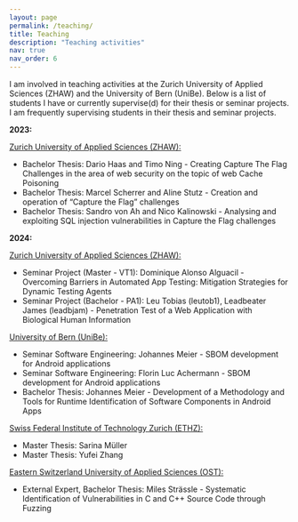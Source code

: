 ```yaml
---
layout: page
permalink: /teaching/
title: Teaching
description: "Teaching activities"
nav: true
nav_order: 6
---
```


I am involved in teaching activities at the Zurich University of Applied Sciences (ZHAW) and the University of Bern (UniBe).
Below is a list of students I have or currently supervise(d) for their thesis or seminar projects. I am frequently supervising 
students in their thesis and seminar projects.

**2023:**

[Zurich University of Applied Sciences (ZHAW):](https://www.zhaw.ch)
- Bachelor Thesis: Dario Haas and Timo Ning - Creating Capture The Flag Challenges in the area of web security on the topic of web Cache Poisoning
- Bachelor Thesis: Marcel Scherrer and Aline Stutz - Creation and operation of “Capture the Flag” challenges
- Bachelor Thesis: Sandro von Ah and Nico Kalinowski - Analysing and exploiting SQL injection vulnerabilities in Capture the Flag challenges

**2024:**

[Zurich University of Applied Sciences (ZHAW):](https://www.zhaw.ch)
- Seminar Project (Master - VT1): Dominique Alonso Alguacil - Overcoming Barriers in Automated App Testing: Mitigation Strategies for Dynamic Testing Agents
- Seminar Project (Bachelor - PA1): Leu Tobias (leutob1), Leadbeater James (leadbjam) - Penetration Test of a Web Application with Biological Human Information

[University of Bern (UniBe):](https://www.unibe.ch)
- Seminar Software Engineering: Johannes Meier - SBOM development for Android applications
- Seminar Software Engineering: Florin Luc Achermann - SBOM development for Android applications
- Bachelor Thesis: Johannes Meier - Development of a Methodology and Tools for Runtime Identification of Software Components in Android Apps

[Swiss Federal Institute of Technology Zurich (ETHZ):](https://www.ethz.ch)
- Master Thesis: Sarina Müller
- Master Thesis: Yufei Zhang

[Eastern Switzerland University of Applied Sciences (OST):](https://www.ost.ch)
- External Expert, Bachelor Thesis: Miles Strässle - Systematic Identification of Vulnerabilities in C and C++ Source Code through Fuzzing